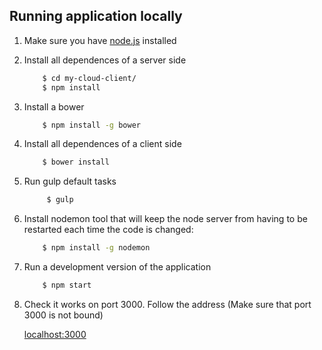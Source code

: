 ## Running application locally

1. Make sure you have [node.js](https://nodejs.org/en/download/) installed

2. Install all dependences of a server side

    ```bash
        $ cd my-cloud-client/
        $ npm install
    ```

3. Install a bower

    ```bash
        $ npm install -g bower
    ```

4. Install all dependences of a client side

    ```bash
        $ bower install
    ```

5. Run gulp default tasks

   ```bash
        $ gulp
   ```

6. Install nodemon tool that will keep the node server from having to be restarted each time the code is changed:

    ```bash
        $ npm install -g nodemon
    ```
7. Run a development version of the application

    ```bash
        $ npm start
    ```

8. Check it works on port 3000. Follow the address (Make sure that port 3000 is not bound)

    [localhost:3000](http://localhost:3000)